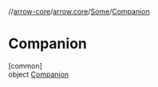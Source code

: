 //[arrow-core](../../../../index.md)/[arrow.core](../../index.md)/[Some](../index.md)/[Companion](index.md)

# Companion

[common]\
object [Companion](index.md)
